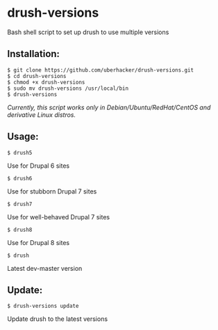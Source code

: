 # drush-versions
Bash shell script to set up drush to use multiple versions

## Installation:
```
$ git clone https://github.com/uberhacker/drush-versions.git
$ cd drush-versions
$ chmod +x drush-versions
$ sudo mv drush-versions /usr/local/bin
$ drush-versions
```
*Currently, this script works only in Debian/Ubuntu/RedHat/CentOS and derivative Linux distros.*

## Usage:

```
$ drush5
```
Use for Drupal 6 sites

```
$ drush6
```
Use for stubborn Drupal 7 sites

```
$ drush7
```
Use for well-behaved Drupal 7 sites

```
$ drush8
```
Use for Drupal 8 sites

```
$ drush
```
Latest dev-master version

## Update:

```
$ drush-versions update
```
Update drush to the latest versions
